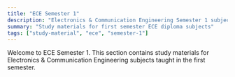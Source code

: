 ```yaml
---
title: "ECE Semester 1"
description: "Electronics & Communication Engineering Semester 1 subjects"
summary: "Study materials for first semester ECE diploma subjects"
tags: ["study-material", "ece", "semester-1"]
---
```


Welcome to ECE Semester 1. This section contains study materials for Electronics & Communication Engineering subjects taught in the first semester.
